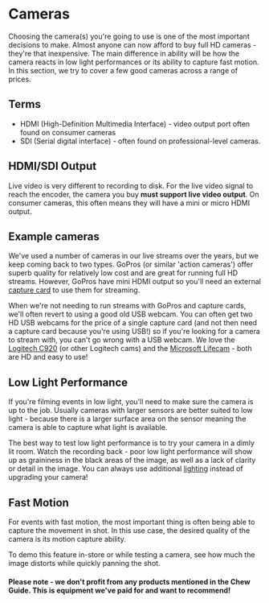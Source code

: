 # Cameras

Choosing the camera(s) you're going to use is one of the most important decisions to make. Almost anyone can now afford to buy full HD cameras - they're that inexpensive. The main difference in ability will be how the camera reacts in low light performances or its ability to capture fast motion. In this section, we try to cover a few good cameras across a range of prices.

## Terms

 - HDMI (High-Definition Multimedia Interface) - video output port often found on consumer cameras
 - SDI (Serial digital interface) - often found on professional-level cameras.

## HDMI/SDI Output

Live video is very different to recording to disk. For the live video signal to reach the encoder, the camera you buy **must support live video output**. On consumer cameras, this often means they will have a mini or micro HDMI output.

## Example cameras

We've used a number of cameras in our live streams over the years, but we keep coming back to two types. GoPros (or similar 'action cameras') offer superb quality for relatively low cost and are great for running full HD streams. However, GoPros have mini HDMI output so you'll need an external [capture card](http://chew.tv/guide/stremaing_kit/capture_cards) to use them for streaming. 

When we're not needing to run streams with GoPros and capture cards, we'll often revert to using a good old USB webcam. You can often get two HD USB webcams for the price of a single capture card (and not then need a capture card because you're using USB!) so if you're looking for a camera to stream with, you can't go wrong with a USB webcam. We love the [Logitech C920](http://www.amazon.co.uk/Logitech-C920-Webcam-Auto-Focus-Microphone/dp/B006A2Q81M) (or other Logitech cams) and the [Microsoft Lifecam](http://www.amazon.co.uk/Microsoft-H5D-00003-Lifecam-Cinema-HD/dp/B002I3IRY8) - both are HD and easy to use! 

## Low Light Performance

If you're filming events in low light, you'll need to make sure the camera is up to the job. Usually cameras with larger sensors are better suited to low light - because there is a larger surface area on the sensor meaning the camera is able to capture what light is available.

The best way to test low light performance is to try your camera in a dimly lit room. Watch the recording back - poor low light performance will show up as graininess in the black areas of the image, as well as a lack of clarity or detail in the image. You can always use additional [lighting](http://chew.tv/guide/streaming_kit/lighting) instead of upgrading your camera! 

## Fast Motion

For events with fast motion, the most important thing is often being able to capture the movement in shot. In this use case, the desired quality of the camera is its motion capture ability.

To demo this feature in-store or while testing a camera, see how much the image distorts while quickly panning the shot.

#### Please note - we don't profit from any products mentioned in the Chew Guide. This is equipment we've paid for and want to recommend!
